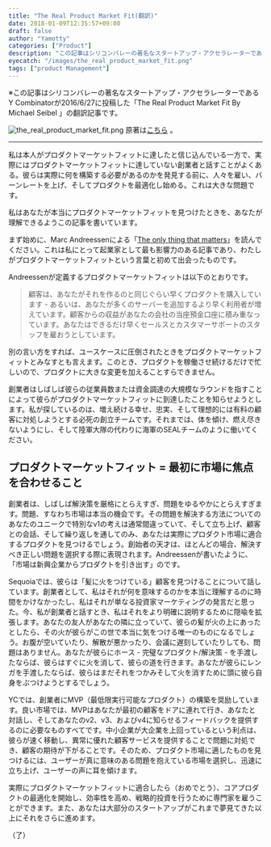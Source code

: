 ```yaml
---
title: "The Real Product Market Fit(翻訳)"
date: 2018-01-09T12:35:57+09:00
draft: false
author: "Yamotty"
categories: ["Product"]
description: "この記事はシリコンバレーの著名なスタートアップ・アクセラレーターであるY Combinatorが2016/6/27に投稿した「The Real Product Market Fit By Michael Seibel 」の翻訳記事です。"
eyecatch: "/images/the_real_product_market_fit.png"
tags: ["product Management"]
---
```


※この記事はシリコンバレーの著名なスタートアップ・アクセラレーターであるY Combinatorが2016/6/27に投稿した「The Real Product Market Fit By Michael Seibel 」の翻訳記事です。

<!--more-->

![the_real_product_market_fit.png](/images/the_real_product_market_fit.png)
原著は[こちら](https://blog.ycombinator.com/the-real-product-market-fit/) 。


---


私は本人がプロダクトマーケットフィットに達したと信じ込んでいる一方で、実際にはプロダクトマーケットフィットに達していない創業者と話すことがよくある。彼らは実際に何を構築する必要があるのか​​を発見する前に、人々を雇い、バーンレートを上げ、そしてプロダクトを最適化し始める。これは大きな問題です。

私はあなたが本当にプロダクトマーケットフィットを見つけたときを、あなたが理解できるようこの記事を書いています。

まず始めに、Marc Andreessenによる「[The only thing that matters](https://pmarchive.com/guide_to_startups_part4.html)」を読んでください。これは私にとって起業家として最も影響力のある記事であり、わたしがプロダクトマーケットフィットという言葉と初めて出会ったものです。

Andreessenが定義するプロダクトマーケットフィットは以下のとおりです。


>顧客は、あなたがそれを作るのと同じぐらい早くプロダクトを購入しています - あるいは、あなたが多くのサーバーを追加するより早く利用者が増えています。顧客からの収益があなたの会社の当座預金口座に積み重なっています。あなたはできるだけ早くセールスとカスタマーサポートのスタッフを雇おうとしています。


別の言い方をすれば、ユースケースに圧倒されたときをプロダクトマーケットフィットとみなすとも言えます。このとき、プロダクトを稼働させ続けるだけで忙しいので、プロダクトに大きな変更を加えることすらできません。

創業者はしばしば彼らの従業員数または資金調達の大規模なラウンドを指すことによって彼らがプロダクトマーケットフィットに到達したことを知らせようとします。私が探しているのは、増え続ける幸せ、忠実、そして理想的には有料の顧客に対処しようとする必死の創立チームです。それまでは、体を傾け、燃え尽きないようにし、そして陸軍大隊の代わりに海軍のSEALチームのように働いてください。

## プロダクトマーケットフィット = 最初に市場に焦点を合わせること

創業者は、しばしば解決策を厳格にとらえすぎ、問題をゆるやかにとらえすぎます。問題、すなわち市場は本当の機会です。その問題を解決する方法についてのあなたのユニークで特別なv1の考えは通常間違っていて、そして立ち上げ、顧客との会話、そして繰り返しを通してのみ、あなたは実際にプロダクト市場に適合するプロダクトを見つけるでしょう。創始者の天才は、ほとんどの場合、解決すべき正しい問題を選択する際に表現されます。Andreessenが書いたように、「市場は新興企業からプロダクトを引き出す」のです。

Sequoiaでは、彼らは「髪に火をつけている」顧客を見つけることについて話しています。創業者として、私はそれが何を意味するのかを本当に理解するのに時間をかけなかったし、私はそれが単なる投資家マーケティングの発言だと思った。今、私が創業者と話すとき、私はそれをより明確に説明するために隠喩を拡張します。あなたの友人があなたの隣に立っていて、彼らの髪が火の上にあったとしたら、その火が彼らがこの世で本当に気をつける唯一のものになるでしょう。お腹が空いていたり、解散が悪かったり、会議に遅刻していたり​​しても、問題はありません。あなたが彼らにホース - 完璧なプロダクト/解決策 - を手渡したならば、彼らはすぐに火を消して、彼らの道を行きます。あなたが彼らにレンガを手渡したならば、彼らはまだそれをつかみそして火を消すために頭に彼ら自身をぶつけようとするでしょう。

YCでは、創業者にMVP（最低限実行可能なプロダクト）の構築を奨励しています。良い市場では、MVPはあなたが最初の顧客をドアに連れて行き、あなたと対話し、そしてあなたのv2、v3、およびv4に知らせるフィードバックを提供するのに必要なものすべてです。中小企業が大企業を上回っているという利点は、彼らが速く移動し、異常に優れた顧客サービスを提供することで問題に対処でき、顧客の期待が下がることです。そのため、プロダクト市場に適したものを見つけるには、ユーザーが真に意味のある問題を抱えている市場を選択し、迅速に立ち上げ、ユーザーの声に耳を傾けます。

実際にプロダクトマーケットフィットに適合したら（おめでとう）、コアプロダクトの最適化を開始し、効率性を高め、戦略的投資を行うために専門家を雇うことができます。また、あなたは大部分のスタートアップがこれまで夢見てきた以上にそれをさらに進めます。

（了）

